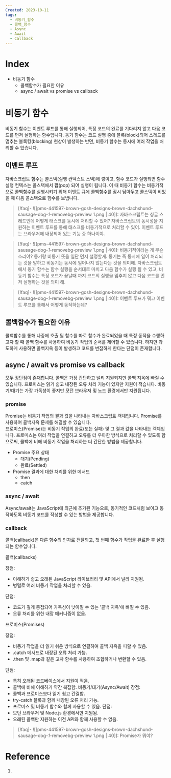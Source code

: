 ```yaml
---
Created: 2023-10-11
tags:
  - 비동기_함수
  - 콜백_함수
  - Async
  - Await
  - Callback
---
```

# Index
- 비동기 함수
    - 콜백함수가 필요한 이유
    - async / await vs promise vs callback
# 비동기 함수
비동기 함수는 이벤트 루프를 통해 실행되어, 특정 코드의 완료를 기다리지 않고 다음 코드를 먼저 실행하는 함수입니다. 동기 함수는 코드 실행 중에 블록(block)되어 스레드를 멈추는 블록킹(blocking) 현상이 발생하는 반면, 비동기 함수는 동시에 여러 작업을 처리할 수 있습니다. 
## 이벤트 루프
자바스크립트 함수는 콜스택(실행 컨텍스트 스택)에 쌓이고, 함수 코드가 실행되면 함수 실행 컨텍스는 콜스택에서 팝(pop) 되어 실행이 됩니다. 이 때 비동기 함수는 비동기적으로 콜백함수를 실행시키기 위해 이벤트 큐에 콜백함수를 잠시 담아두고 콜스택이 비었을 때 다음 콜스택으로 함수를 보냅니다. 

> [!faq]- ![[pms-441597-brown-gosh-designs-brown-dachshund-sausage-dog-_1_-removebg-preview 1.png | 40]]: 자바스크립트는 싱글 스레드인데 어떻게 태스크를 동시에 처리할 수 있어?
> 자바스크립트의 동시성을 지원하는 이벤트 루프를 통해 태스크를 비동기적으로 처리할 수 있어. 이벤트 루프는 브라우저에 내장되어 있는 기능 중 하나이야. 

> [!faq]- ![[pms-441597-brown-gosh-designs-brown-dachshund-sausage-dog-_1_-removebg-preview 1.png | 40]]: 비동기적이라는 게 무슨 소리야? 
> 동기랑 비동기 뜻을 일단 먼저 설명할게. 동기는 즉 동시에 일이 처리되는 것을 말하고 비동기는 동시에 일어나지 않는다는 것을 의미해.
> 자바스크립트에서 동기 함수는 함수 실행을 순서대로 마치고 다음 함수가 실행 될 수 있고, 비동기 함수는 특정 코드가 끝날때 까지 코드의 실행을 멈추지 않고 다음 코드를 먼저 실행하는 것을 의미 해. 

> [!faq]- ![[pms-441597-brown-gosh-designs-brown-dachshund-sausage-dog-_1_-removebg-preview 1.png | 40]]: 이벤트 루프가 뭐고 이벤트 루프를 통해서 어떻게 동작하는데?
> 

## 콜백함수가 필요한 이유
콜백함수를 통해 나중에 호출 될 함수를 따로 함수가 완료되었을 때 특정 동작을 수행하고자 할 때 콜백 함수를 사용하여 비동기 작업의 순서를 제어할 수 있습니다. 하지만 과도하게 사용하면 콜백지옥 등이 발생하고 코드를 번잡하게 한다는 단점이 존재합니다. 
## async / await vs promise vs callback
모두 장단점이 존재합니다. 콜백은 가장 간단하고 널리 지원되지만 콜백 지옥에 빠질 수 있습니다. 프로미스는 읽기 쉽고 내장된 오류 처리 기능이 있지만 지원이 적습니다. 비동기/대기는 가장 가독성이 좋지만 모던 브라우저 및 노드 환경에서만 지원됩니다.
### promise
Promise는 비동기 작업의 결과 값을 나타내는 자바스크립트 객체입니다. Promise를 사용하여 콜백지옥 문제를 해결할 수 있습니다.  
프로미스(Promise)는 비동기 작업의 완료(또는 실패) 및 그 결과 값을 나타내는 객체입니다. 프로미스는 여러 작업을 연결하고 오류를 더 우아한 방식으로 처리할 수 있도록 함으로써, 콜백에 비해 비동기 작업을 처리하는 더 간단한 방법을 제공합니다.
- Promise 주요 상태
	- 대기(Pending)
	- 완료(Settled)
- Promise 결과에 대한 처리를 위한 메서드
	- then
	- catch
### async / await
Async/await는 JavaScript에 최근에 추가된 기능으로, 동기적인 코드처럼 보이고 동작하도록 비동기 코드를 작성할 수 있는 방법을 제공합니다.
### callback
콜백(callback)은 다른 함수의 인자로 전달되고, 첫 번째 함수가 작업을 완료한 후 실행되는 함수입니다.



콜백(callbacks)

장점:

- 이해하기 쉽고 오래된 JavaScript 라이브러리 및 API에서 널리 지원됨.
- 병렬로 여러 비동기 작업을 처리할 수 있음.

단점:

- 코드가 깊게 중첩되어 가독성이 낮아질 수 있는 '콜백 지옥'에 빠질 수 있음.
- 오류 처리를 위한 내장 메커니즘이 없음.

프로미스(Promises)

장점:

- 비동기 작업을 더 읽기 쉬운 방식으로 연결하여 콜백 지옥을 피할 수 있음.
- .catch 메서드로 내장된 오류 처리 가능.
- .then 및 .map과 같은 고차 함수를 사용하여 조합하거나 변환할 수 있음.

단점:
- 특히 오래된 코드베이스에서 지원이 적음.
- 콜백에 비해 이해하기 약간 복잡함.
비동기/대기(Async/Await)
장점:
- 콜백과 프로미스보다 읽기 쉽고 간결함.
- try-catch 블록과 함께 내장된 오류 처리 가능.
- 프로미스 및 비동기 함수와 함께 사용할 수 있음.
단점:
- 모던 브라우저 및 Node.js 환경에서만 지원됨.
- 오래된 콜백만 지원하는 이전 API와 함께 사용할 수 없음.

> [!faq]- ![[pms-441597-brown-gosh-designs-brown-dachshund-sausage-dog-_1_-removebg-preview 1.png | 40]]: Promise가 뭐야?
> 
# Reference
1. 